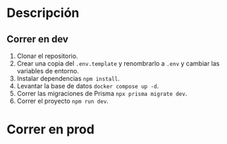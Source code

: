 # Descripción

## Correr en dev

1. Clonar el repositorio.
2. Crear una copia del ```.env.template``` y renombrarlo a ```.env``` y cambiar las variables de entorno.
3. Instalar dependencias ```npm install```.
4. Levantar la base de datos ```docker compose up -d```.
5. Correr las migraciones de Prisma ```npx prisma migrate dev```.
6. Correr el proyecto ```npm run dev```.

# Correr en prod
